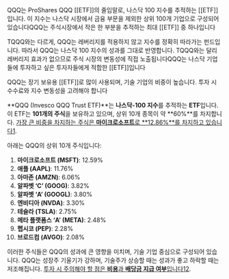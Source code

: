 QQQ는 ProShares QQQ [[ETF]]의 줄임말로, 나스닥 100 지수를 추적하는 [[ETF]]입니다. 이 지수는 나스닥 시장에서 금융 부문을 제외한 상위 100개 기업으로 구성되어 있습니다QQQ는 주식시장에서 작은 한 부분을 추적하는 최대 [[ETF]] 중 하나입니다

TQQQ와는 다르게, QQQ는 레버리지를 적용하지 않고 지수를 정확히 따라가는 펀드입니다. 따라서 QQQ는 나스닥 100 지수의 성과를 그대로 반영합니다. TQQQ와는 달리 레버리지 효과가 없으므로 주식 시장의 변동성에 직접 노출됩니다QQQ는 나스닥 기업들에 투자하고 싶은 투자자들에게 적합한 [[ETF]]입니다

QQQ는 장기 보유용 [[ETF]]로 많이 사용되며, 기술 기업의 비중이 높습니다. 투자 시 수수료와 지수 변동성을 고려해야 합니다

**QQQ (Invesco QQQ Trust ETF)**는 **나스닥-100 지수**를 추적하는 **ETF**입니다. 이 ETF는 **101개의 주식**을 보유하고 있으며, 상위 10개 종목이 약 **60%**를 차지합니다. [가장 큰 비중을 차지하는 주식은 **마이크로소프트**로 **12.86%**를 차지하고 있습니다](https://dividendfarmer.tistory.com/entry/%EB%82%98%EC%8A%A4%EB%8B%A5-%EB%8C%80%ED%91%9C-ETF-QQQ-%EA%B5%AC%EC%84%B1-%EC%A2%85%EB%AA%A9-%EB%B0%B0%EB%8B%B9%EA%B8%88-%ED%96%A5%ED%9B%84-%EC%A3%BC%EA%B0%80-%EC%A0%84%EB%A7%9D)[1](https://dividendfarmer.tistory.com/entry/%EB%82%98%EC%8A%A4%EB%8B%A5-%EB%8C%80%ED%91%9C-ETF-QQQ-%EA%B5%AC%EC%84%B1-%EC%A2%85%EB%AA%A9-%EB%B0%B0%EB%8B%B9%EA%B8%88-%ED%96%A5%ED%9B%84-%EC%A3%BC%EA%B0%80-%EC%A0%84%EB%A7%9D).

아래는 QQQ의 상위 10개 주식입니다:

1. **마이크로소프트 (MSFT)**: 12.59%
2. **애플 (AAPL)**: 11.76%
3. **아마존 (AMZN)**: 6.06%
4. **알파벳 ‘C’ (GOOG)**: 3.82%
5. **알파벳 ‘A’ (GOOGL)**: 3.80%
6. **엔비디아 (NVDA)**: 3.30%
7. **테슬라 (TSLA)**: 2.75%
8. **메타 플랫폼스 ‘A’ (META)**: 2.48%
9. **펩시코 (PEP)**: 2.28%
10. **브로드컴 (AVGO)**: 2.08%

이러한 주식들은 QQQ의 성과에 큰 영향을 미치며, 기술 기업 중심으로 구성되어 있습니다. QQQ는 성장주 기울기가 강하며, 기술주가 상승할 때는 성과가 좋고 하락할 때는 저조해집니다. [투자 시 주의해야 할 점은 **비용**과 **배당금 지급 여부**입니다](https://dividendfarmer.tistory.com/entry/%EB%82%98%EC%8A%A4%EB%8B%A5-%EB%8C%80%ED%91%9C-ETF-QQQ-%EA%B5%AC%EC%84%B1-%EC%A2%85%EB%AA%A9-%EB%B0%B0%EB%8B%B9%EA%B8%88-%ED%96%A5%ED%9B%84-%EC%A3%BC%EA%B0%80-%EC%A0%84%EB%A7%9D)[1](https://dividendfarmer.tistory.com/entry/%EB%82%98%EC%8A%A4%EB%8B%A5-%EB%8C%80%ED%91%9C-ETF-QQQ-%EA%B5%AC%EC%84%B1-%EC%A2%85%EB%AA%A9-%EB%B0%B0%EB%8B%B9%EA%B8%88-%ED%96%A5%ED%9B%84-%EC%A3%BC%EA%B0%80-%EC%A0%84%EB%A7%9D)[2](https://davey.tistory.com/entry/%EB%AF%B8%EA%B5%AD-%EC%A3%BC%EC%8B%9D-ETF-QQQ-%EC%A0%95%EB%A6%AC).